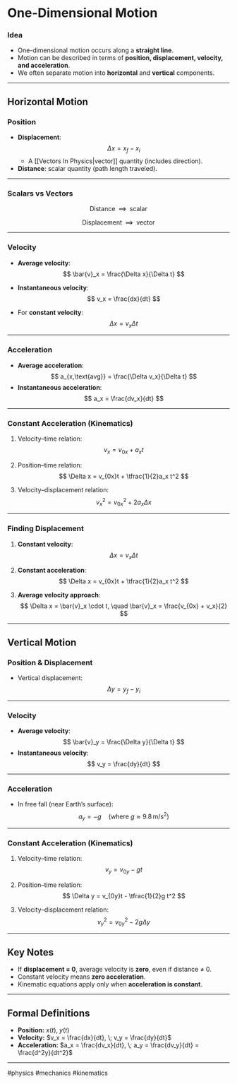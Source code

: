 # One-Dimensional Motion

### Idea
- One-dimensional motion occurs along a **straight line**.  
- Motion can be described in terms of **position, displacement, velocity, and acceleration**.  
- We often separate motion into **horizontal** and **vertical** components.  

---

## Horizontal Motion

### Position
- **Displacement**:  
  $$
  \Delta x = x_f - x_i
  $$
  - A [[Vectors In Physics|vector]] quantity (includes direction).  
- **Distance**: scalar quantity (path length traveled).  

---

### Scalars vs Vectors
$$
\text{Distance} \;\; \implies \;\; \text{scalar}
$$

$$
\text{Displacement} \;\; \implies \;\; \text{vector}
$$

---

### Velocity

- **Average velocity**:  
  $$
  \bar{v}_x = \frac{\Delta x}{\Delta t}
  $$
- **Instantaneous velocity**:  
  $$
  v_x = \frac{dx}{dt}
  $$

- For **constant velocity**:  
  $$
  \Delta x = v_x \Delta t
  $$

---

### Acceleration

- **Average acceleration**:  
  $$
  a_{x,\text{avg}} = \frac{\Delta v_x}{\Delta t}
  $$
- **Instantaneous acceleration**:  
  $$
  a_x = \frac{dv_x}{dt}
  $$

---

### Constant Acceleration (Kinematics)

1. Velocity–time relation:  
   $$
   v_x = v_{0x} + a_x t
   $$

2. Position–time relation:  
   $$
   \Delta x = v_{0x}t + \tfrac{1}{2}a_x t^2
   $$

3. Velocity–displacement relation:  
   $$
   v_x^2 = v_{0x}^2 + 2a_x \Delta x
   $$

---

### Finding Displacement
1. **Constant velocity**:  
   $$
   \Delta x = v_x \Delta t
   $$

2. **Constant acceleration**:  
   $$
   \Delta x = v_{0x}t + \tfrac{1}{2}a_x t^2
   $$

3. **Average velocity approach**:  
   $$
   \Delta x = \bar{v}_x \cdot t, \quad \bar{v}_x = \frac{v_{0x} + v_x}{2}
   $$

---

## Vertical Motion

### Position & Displacement
- Vertical displacement:  
  $$
  \Delta y = y_f - y_i
  $$

---

### Velocity
- **Average velocity**:  
  $$
  \bar{v}_y = \frac{\Delta y}{\Delta t}
  $$
- **Instantaneous velocity**:  
  $$
  v_y = \frac{dy}{dt}
  $$

---

### Acceleration
- In free fall (near Earth’s surface):  
  $$
  a_y = -g \quad \text{(where } g \approx 9.8 \, \text{m/s}^2 \text{)}
  $$

---

### Constant Acceleration (Kinematics)

1. Velocity–time relation:  
   $$
   v_y = v_{0y} - g t
   $$

2. Position–time relation:  
   $$
   \Delta y = v_{0y}t - \tfrac{1}{2}g t^2
   $$

3. Velocity–displacement relation:  
   $$
   v_y^2 = v_{0y}^2 - 2g \Delta y
   $$

---

## Key Notes
- If **displacement = 0**, average velocity is **zero**, even if distance ≠ 0.  
- Constant velocity means **zero acceleration**.  
- Kinematic equations apply only when **acceleration is constant**.  

---

## Formal Definitions
- **Position:** $x(t), \; y(t)$  
- **Velocity:** $v_x = \frac{dx}{dt}, \; v_y = \frac{dy}{dt}$  
- **Acceleration:** $a_x = \frac{dv_x}{dt}, \; a_y = \frac{dv_y}{dt} = \frac{d^2y}{dt^2}$  

---

#physics #mechanics #kinematics
